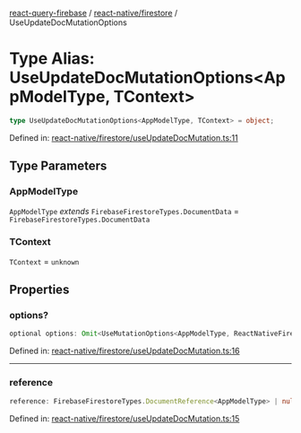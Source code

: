 [react-query-firebase](../../../modules.md) / [react-native/firestore](../index.md) / UseUpdateDocMutationOptions

# Type Alias: UseUpdateDocMutationOptions\<AppModelType, TContext\>

```ts
type UseUpdateDocMutationOptions<AppModelType, TContext> = object;
```

Defined in: [react-native/firestore/useUpdateDocMutation.ts:11](https://github.com/vpishuk/react-query-firebase/blob/09a15a5d938c4bdaa4fd86491bcf8ea41c16371f/react-native/firestore/useUpdateDocMutation.ts#L11)

## Type Parameters

### AppModelType

`AppModelType` *extends* `FirebaseFirestoreTypes.DocumentData` = `FirebaseFirestoreTypes.DocumentData`

### TContext

`TContext` = `unknown`

## Properties

### options?

```ts
optional options: Omit<UseMutationOptions<AppModelType, ReactNativeFirebase.NativeFirebaseError, UseUpdateDocMutationValues<AppModelType>, TContext>, "mutationFn" | "mutationKey">;
```

Defined in: [react-native/firestore/useUpdateDocMutation.ts:16](https://github.com/vpishuk/react-query-firebase/blob/09a15a5d938c4bdaa4fd86491bcf8ea41c16371f/react-native/firestore/useUpdateDocMutation.ts#L16)

***

### reference

```ts
reference: FirebaseFirestoreTypes.DocumentReference<AppModelType> | null;
```

Defined in: [react-native/firestore/useUpdateDocMutation.ts:15](https://github.com/vpishuk/react-query-firebase/blob/09a15a5d938c4bdaa4fd86491bcf8ea41c16371f/react-native/firestore/useUpdateDocMutation.ts#L15)
